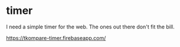 # timer
I need a simple timer for the web. The ones out there don't fit the bill.

https://tkompare-timer.firebaseapp.com/
